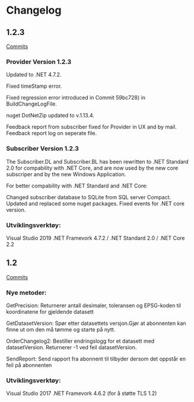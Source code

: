 # Changelog

## 1.2.3

[Commits](https://github.com/kartverket/geosynkronisering/compare/1.2...1.2.3)

### Provider Version 1.2.3
Updated to .NET 4.7.2.

Fixed timeStamp error.

Fixed regression error introduced in Commit 59bc728) in BuildChangeLogFile.

nuget DotNetZip updated to v.1.13.4.

Feedback report from subscriber fixed for Provider in UX and by mail. Feedback report log on seperate file.

### Subscriber Version 1.2.3

The Subscriber.DL and Subscriber.BL has been rewritten to .NET Standard 2.0 for compability with .NET Core, and are now used by the new core subscriper and by the new Windows Application.

For better compability with .NET Standard and .NET Core:

Changed subscriber database to SQLite from SQL server Compact.
Updated and replaced some nuget packages.
Fixed events for .NET core version.

### Utviklingsverktøy:
Visual Studio 2019
.NET Framevork 4.7.2 / .NET Standard 2.0 / .NET Core 2.2

## 1.2

[Commits](https://github.com/kartverket/geosynkronisering/compare/1.1...1.2)

### Nye metoder:

GetPrecision: Returnerer antall desimaler, toleransen og EPSG-koden til koordinatene for gjeldende datasett

GetDatasetVersion: Spør etter datasettets versjon.Gjør at abonnenten kan finne ut om den må tømme og starte på nytt.

OrderChangelog2: Bestiller endringslogg for et datasett med datasetVersion. Returnerer -1 ved feil datasetVersion.

SendReport: Send rapport fra abonnent til tilbyder dersom det oppstår en feil på abonnenten

### Utviklingsverktøy:
Visual Studio 2017
.NET Framevork 4.6.2 (for å støtte TLS 1.2)
